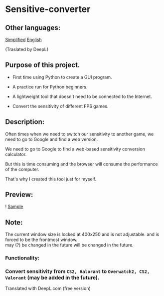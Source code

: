 # Sensitive-converter

## Other languages:
[Simplified](/README_CN.md) [English](/README_EN.md)
  
(Traslated by DeepL)

## Purpose of this project.

- First time using Python to create a GUI program.

- A practice run for Python beginners.

- A lightweight tool that doesn't need to be connected to the Internet.

- Convert the sensitivity of different FPS games.

## Description:
Often times when we need to switch our sensitivity to another game, we need to go to Google and find a web version.  
  
We need to go to Google to find a web-based sensitivity conversion calculator.  
  
But this is time consuming and the browser will consume the performance of the computer.  
  
That's why I created this tool just for myself.  

## Preview:

! [Sample](/src/screenshot.png)

## Note:

The current window size is locked at 400x250 and is not adjustable.
and is forced to be the frontmost window.  
may (?) be changed in the future will be changed in the future.

### Functionality:
### Convert sensitivity from `CS2, Valorant` to `Overwatch2, CS2, Valorant` (may be added in the future).

Translated with DeepL.com (free version)
